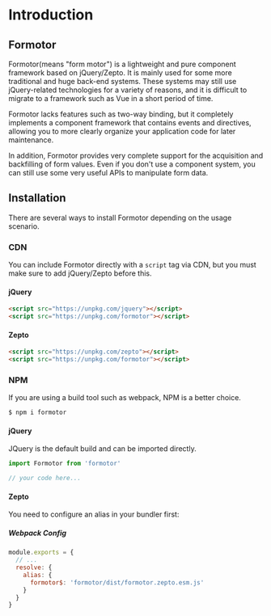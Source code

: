 # Introduction

## Formotor

Formotor(means "form motor") is a lightweight and pure component framework based on jQuery/Zepto. It is mainly used for some more traditional and huge back-end systems. These systems may still use jQuery-related technologies for a variety of reasons, and it is difficult to migrate to a framework such as Vue in a short period of time.

Formotor lacks features such as two-way binding, but it completely implements a component framework that contains events and directives, allowing you to more clearly organize your application code for later maintenance.

In addition, Formotor provides very complete support for the acquisition and backfilling of form values. Even if you don't use a component system, you can still use some very useful APIs to manipulate form data.

## Installation

There are several ways to install Formotor depending on the usage scenario.

### CDN

You can include Formotor directly with a `script` tag via CDN, but you must make sure to add jQuery/Zepto before this.

#### jQuery

```html
<script src="https://unpkg.com/jquery"></script>
<script src="https://unpkg.com/formotor"></script>
```

#### Zepto

```html
<script src="https://unpkg.com/zepto"></script>
<script src="https://unpkg.com/formotor"></script>
```

### NPM

If you are using a build tool such as webpack, NPM is a better choice.

```bash
$ npm i formotor
```

#### jQuery

JQuery is the default build and can be imported directly.

```javascript
import Formotor from 'formotor'

// your code here...
```

#### Zepto

You need to configure an alias in your bundler first:

##### Webpack Config

```javascript
module.exports = {
  // ...
  resolve: {
    alias: {
      formotor$: 'formotor/dist/formotor.zepto.esm.js'
    }
  }
}
```